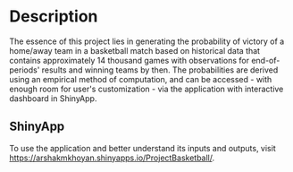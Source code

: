 # Description
The essence of this project lies in generating the probability of victory of a home/away team in a basketball match based on historical data that contains approximately 14 thousand games with observations for end-of-periods' results and winning teams by then. The probabilities are derived using an empirical method of computation, and can be accessed - with enough room for user's customization - via the application with interactive dashboard in ShinyApp. 
## ShinyApp
To use the application and better understand its inputs and outputs, visit https://arshakmkhoyan.shinyapps.io/ProjectBasketball/.

